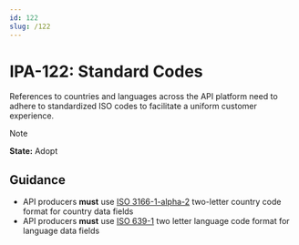 ```yaml
---
id: 122
slug: /122
---
```


# IPA-122: Standard Codes

References to countries and languages across the API platform need to adhere to
standardized ISO codes to facilitate a uniform customer experience.

> [!NOTE]  
> **State:** Adopt

## Guidance

- API producers **must** use
  [ISO 3166-1-alpha-2](https://en.wikipedia.org/wiki/ISO_3166-1_alpha-2)
  two-letter country code format for country data fields
- API producers **must** use
  [ISO 639-1](https://en.wikipedia.org/wiki/List_of_ISO_639_language_codes) two
  letter language code format for language data fields
